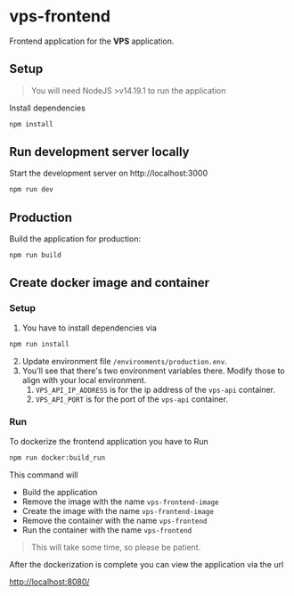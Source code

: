 # vps-frontend

Frontend application for the **VPS** application.

## Setup

> You will need NodeJS >v14.19.1 to run the application

Install dependencies

```bash
npm install
```

## Run development server locally

Start the development server on http://localhost:3000

```bash
npm run dev
```

## Production

Build the application for production:

```bash
npm run build
```

## Create docker image and container

### Setup
1. You have to install dependencies via
```bash
npm run install
```
2. Update environment file `/environments/production.env`.
3. You'll see that there's two environment variables there. Modify those to align with your local environment.
    1. `VPS_API_IP_ADDRESS` is for the ip address of the `vps-api` container.
    2. `VPS_API_PORT` is for the port of the `vps-api` container.


### Run
To dockerize the frontend application you have to Run

```bash
npm run docker:build_run
```

This command will
- Build the application
- Remove the image with the name `vps-frontend-image`
- Create the image with the name `vps-frontend-image`
- Remove the container with the name `vps-frontend`
- Run the container with the name `vps-frontend`

> This will take some time, so please be patient.

After the dockerization is complete you can view the application via the url

[http://localhost:8080/](http://localhost:8080/)
